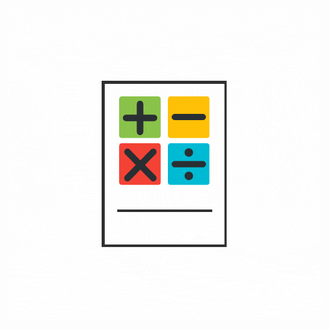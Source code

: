 <html>
    <head>
        <title>
            Noah Loveridge | Maths Club
        </title>
    </head>
    <body>
        <img src="noah-loveridge.gif">
    </body>
</html>